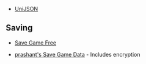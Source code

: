 
* [UniJSON](https://github.com/ousttrue/UniJSON)

## Saving

* [Save Game Free](https://github.com/BayatGames/SaveGameFree)

* [prashant's Save Game Data](https://github.com/prashant-singh/SaveGameData) - Includes encryption
